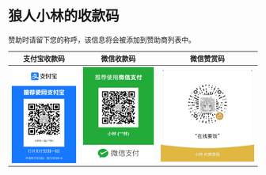 # 狼人小林的收款码

赞助时请留下您的称呼，该信息将会被添加到赞助商列表中。

| 支付宝收款码                              | 微信收款码                              | 微信赞赏码                                |
|-------------------------------------|------------------------------------|--------------------------------------|
| ![支付宝收款码](images/donate-alipay.jpg) | ![微信收款码](images/donate-wechat.jpg) | ![微信赞赏码](images/donate-wechat-2.jpg) |
